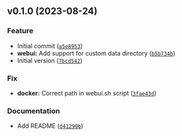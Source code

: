 <!--next-version-placeholder-->

## v0.1.0 (2023-08-24)

### Feature

* Initial commit ([`a5e8953`](https://github.com/entelecheia/sdwebui-container/commit/a5e895310a072c2bd580b1d42bdbf9953491d14f))
* **webui:** Add support for custom data directory ([`b5b734b`](https://github.com/entelecheia/sdwebui-container/commit/b5b734b35a2a6aca696584294b9d952b8e2604ba))
* Initial version ([`7bcd542`](https://github.com/entelecheia/sdwebui-container/commit/7bcd54202c9e716684f8dc6ed75d3a4edee8d77d))

### Fix

* **docker:** Correct path in webui.sh script ([`3fae43d`](https://github.com/entelecheia/sdwebui-container/commit/3fae43dd2f932a6b430e9bbf7b2ec7038aac41d5))

### Documentation

* Add README ([`d41290b`](https://github.com/entelecheia/sdwebui-container/commit/d41290bef567c0e0399dc65f49888c2dccf131ae))
